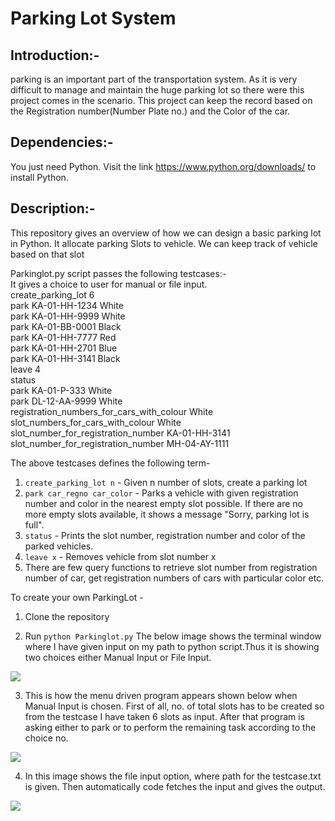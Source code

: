# Parking Lot System

## Introduction:-

parking is an important part of the transportation system. As it is very difficult to manage and maintain the huge parking lot so there were this project comes in the scenario. This project can keep the record based on the Registration number(Number Plate no.) and the Color of the car.

## Dependencies:-

You just need Python. Visit the link https://www.python.org/downloads/ to install Python.

## Description:-

This repository gives an overview of how we can design a basic parking lot in Python. It allocate parking Slots to vehicle. We can keep track of vehicle based on that slot

Parkinglot.py script passes the following testcases:-  
It gives a choice to user for manual or file input.  
create_parking_lot 6  
park KA-01-HH-1234 White  
park KA-01-HH-9999 White  
park KA-01-BB-0001 Black  
park KA-01-HH-7777 Red  
park KA-01-HH-2701 Blue  
park KA-01-HH-3141 Black  
leave 4  
status  
park KA-01-P-333 White  
park DL-12-AA-9999 White  
registration_numbers_for_cars_with_colour White  
slot_numbers_for_cars_with_colour White  
slot_number_for_registration_number KA-01-HH-3141  
slot_number_for_registration_number MH-04-AY-1111

The above testcases defines the following term-

1. `create_parking_lot n` - Given n number of slots, create a parking lot
2. `park car_regno car_color` - Parks a vehicle with given registration number and color in the nearest empty slot possible. If there are no more empty slots available, it shows a message "Sorry, parking lot is full".
3. `status` - Prints the slot number, registration number and color of the parked vehicles.
4. `leave x` - Removes vehicle from slot number x
5. There are few query functions to retrieve slot number from registration number of car, get registration numbers of cars with particular color etc.

To create your own ParkingLot -

1. Clone the repository

2. Run `python Parkinglot.py` The below image shows the terminal window where I have given input on my path to python script.Thus it is showing two choices either Manual Input or File Input.

![](https://github.com/attainu/project-Anjali-Maurya-au6/blob/dev/Screenshots/1.png)

3. This is how the menu driven program appears shown below when Manual Input is chosen. First of all, no. of total slots has to be created so from the testcase I have taken 6 slots as input. After that program is asking either to park or to perform the remaining task according to the choice no.

![](https://github.com/attainu/project-Anjali-Maurya-au6/blob/dev/Screenshots/2.png)

4. In this image shows the file input option, where path for the testcase.txt is given. Then automatically code fetches the input and gives the output.

![](https://github.com/attainu/project-Anjali-Maurya-au6/blob/dev/Screenshots/3.png)
